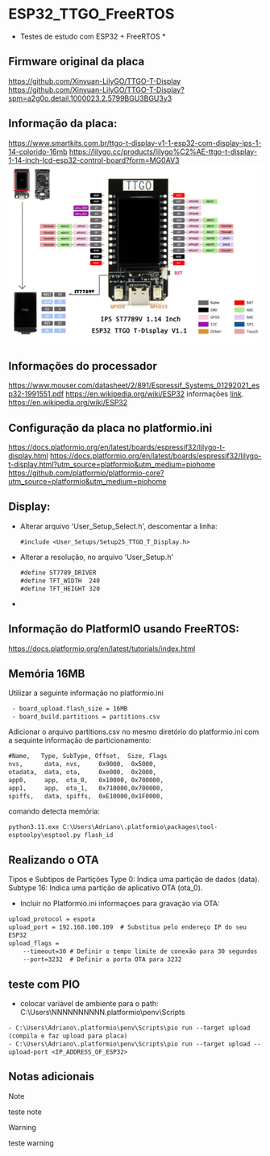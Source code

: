 # ESP32_TTGO_FreeRTOS

* Testes de estudo com ESP32 + FreeRTOS *

## Firmware original da placa
https://github.com/Xinyuan-LilyGO/TTGO-T-Display
https://github.com/Xinyuan-LilyGO/TTGO-T-Display?spm=a2g0o.detail.1000023.2.5799BGU3BGU3y3

## Informação da placa:
https://www.smartkits.com.br/ttgo-t-display-v1-1-esp32-com-display-ips-1-14-colorido-16mb
https://lilygo.cc/products/lilygo%C2%AE-ttgo-t-display-1-14-inch-lcd-esp32-control-board?form=MG0AV3
![ESP32_TTGO_T-Display](doc/pinmap_t-display.jpg)

## Informações do processador
https://www.mouser.com/datasheet/2/891/Espressif_Systems_01292021_esp32-1991551.pdf
https://en.wikipedia.org/wiki/ESP32
informações [link](./doc/Espressif_Systems_01292021_esp32-1991551.pdf).
https://en.wikipedia.org/wiki/ESP32

## Configuração da placa no platformio.ini
https://docs.platformio.org/en/latest/boards/espressif32/lilygo-t-display.html
https://docs.platformio.org/en/latest/boards/espressif32/lilygo-t-display.html?utm_source=platformio&utm_medium=piohome
https://github.com/platformio/platformio-core?utm_source=platformio&utm_medium=piohome



## Display:

- Alterar arquivo 'User_Setup_Select.h', descomentar a linha: 
  ```
  #include <User_Setups/Setup25_TTGO_T_Display.h>
  ```
- Alterar a resolução, no arquivo 'User_Setup.h'
  ```
  #define ST7789_DRIVER  
  #define TFT_WIDTH  240 
  #define TFT_HEIGHT 320 
  ```
- 

## Informação do PlatformIO usando FreeRTOS:
https://docs.platformio.org/en/latest/tutorials/index.html


## Memória 16MB
Utilizar a seguinte informação no platformio.ini
```
 - board_upload.flash_size = 16MB
 - board_build.partitions = partitions.csv
```  
  Adicionar o arquivo partitions.csv no mesmo diretório do platformio.ini com a sequinte informação de particionamento:
```
#Name,   Type, SubType, Offset,  Size, Flags
nvs,      data, nvs,     0x9000,  0x5000,
otadata,  data, ota,     0xe000,  0x2000,
app0,     app,  ota_0,   0x10000, 0x700000,
app1,     app,  ota_1,   0x710000,0x700000,
spiffs,   data, spiffs,  0xE10000,0x1F0000,
```

comando detecta memória:
```
python3.11.exe C:\Users\Adriano\.platformio\packages\tool-esptoolpy\esptool.py flash_id
```


## Realizando o OTA

Tipos e Subtipos de Partições
Type 0: Indica uma partição de dados (data).
Subtype 16: Indica uma partição de aplicativo OTA (ota_0).

- Incluir no Platformio.ini informaçoes para gravação via OTA:
```
upload_protocol = espota
upload_port = 192.168.100.109  # Substitua pelo endereço IP do seu ESP32
upload_flags =
    --timeout=30 # Definir o tempo limite de conexão para 30 segundos
    --port=3232  # Definir a porta OTA para 3232
```

## teste com PIO
- colocar variável de ambiente para o path: C:\Users\NNNNNNNNNN\.platformio\penv\Scripts
```  
- C:\Users\Adriano\.platformio\penv\Scripts\pio run --target upload   (compila e faz upload para placa)
- C:\Users\Adriano\.platformio\penv\Scripts\pio run --target upload --upload-port <IP_ADDRESS_OF_ESP32>
```

## Notas adicionais
>[!NOTE]
> teste note

>[!WARNING]
> teste warning